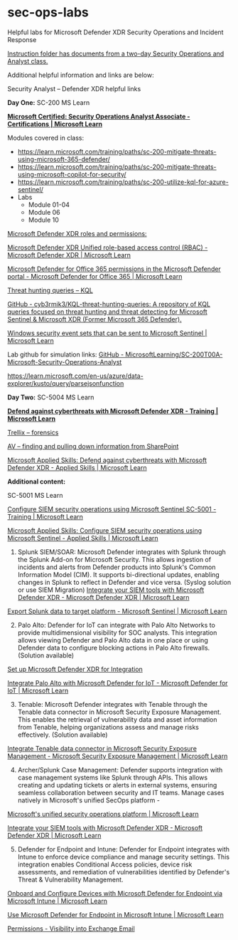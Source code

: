 # sec-ops-labs
Helpful labs for Microsoft Defender XDR Security Operations and Incident Response

[Instruction folder has documents from a two-day Security Operations and Analyst class.
](https://github.com/dwnatwick/sec-ops-labs/tree/main/lab-instructions)


Additional helpful information and links are below:

Security Analyst – Defender XDR helpful links

**Day One:**
SC-200 MS Learn

**[Microsoft Certified: Security Operations Analyst Associate - Certifications | Microsoft Learn](https://learn.microsoft.com/en-us/credentials/certifications/security-operations-analyst/?practice-assessment-type=certification)**

Modules covered in class:
-	https://learn.microsoft.com/training/paths/sc-200-mitigate-threats-using-microsoft-365-defender/
-	https://learn.microsoft.com/training/paths/sc-200-mitigate-threats-using-microsoft-copilot-for-security/
-	https://learn.microsoft.com/training/paths/sc-200-utilize-kql-for-azure-sentinel/
-	Labs
    - Module 01-04
    - Module 06
    - Module 10

[Microsoft Defender XDR roles and permissions:
](https://github.com/dwnatwick/sec-ops-labs/blob/main/lab-instructions/email-permissions-lab-detail.md)

[Microsoft Defender XDR Unified role-based access control (RBAC) - Microsoft Defender XDR | Microsoft Learn
](https://learn.microsoft.com/en-us/defender-xdr/manage-rbac)

[Microsoft Defender for Office 365 permissions in the Microsoft Defender portal - Microsoft Defender for Office 365 | Microsoft Learn](https://learn.microsoft.com/en-us/defender-office-365/mdo-portal-permissions)

[Threat hunting queries – KQL
](https://github.com/dwnatwick/sec-ops-labs/blob/main/lab-instructions/kql-lab-detail.md)

[GitHub - cyb3rmik3/KQL-threat-hunting-queries: A repository of KQL queries focused on threat hunting and threat detecting for Microsoft Sentinel & Microsoft XDR (Former Microsoft 365 Defender).
](https://github.com/cyb3rmik3/KQL-threat-hunting-queries)

[Windows security event sets that can be sent to Microsoft Sentinel | Microsoft Learn
](https://learn.microsoft.com/en-us/azure/sentinel/windows-security-event-id-reference)

Lab github for simulation links:
[GitHub - MicrosoftLearning/SC-200T00A-Microsoft-Security-Operations-Analyst 
](https://github.com/MicrosoftLearning/SC-200T00A-Microsoft-Security-Operations-Analyst)

https://learn.microsoft.com/en-us/azure/data-explorer/kusto/query/parsejsonfunction

**Day Two:**
SC-5004 MS Learn

**[Defend against cyberthreats with Microsoft Defender XDR - Training | Microsoft Learn
](https://learn.microsoft.com/en-us/training/paths/sc-5004-defend-against-cyberthreats-defender/)**

[Trellix – forensics
](https://github.com/dwnatwick/sec-ops-labs/blob/main/lab-instructions/trellix-lab-detail.md)

[AV – finding and pulling down information from SharePoint
](https://github.com/dwnatwick/sec-ops-labs/blob/main/lab-instructions/av-inspection-sharepoint-lab-detail.md)

[Microsoft Applied Skills: Defend against cyberthreats with Microsoft Defender XDR - Applied Skills | Microsoft Learn
](https://learn.microsoft.com/en-us/credentials/applied-skills/defend-against-cyberthreats-with-microsoft-defender-xdr/)

**Additional content:**

SC-5001 MS Learn

[Configure SIEM security operations using Microsoft Sentinel SC-5001 - Training | Microsoft Learn
](https://learn.microsoft.com/en-us/training/paths/configure-security-information-event-management-operations-using-microsoft-sentinel/)

[Microsoft Applied Skills: Configure SIEM security operations using Microsoft Sentinel - Applied Skills | Microsoft Learn
](https://learn.microsoft.com/en-us/credentials/applied-skills/configure-siem-security-operations-using-microsoft-sentinel/)

1.	Splunk SIEM/SOAR: Microsoft Defender integrates with Splunk through the Splunk Add-on for Microsoft Security. This allows ingestion of incidents and alerts from Defender products into Splunk's Common Information Model (CIM). It supports bi-directional updates, enabling changes in Splunk to reflect in Defender and vice versa. (Syslog solution or use SIEM Migration) 
[Integrate your SIEM tools with Microsoft Defender XDR - Microsoft Defender XDR | Microsoft Learn](https://learn.microsoft.com/en-us/defender-xdr/configure-siem-defender)

[Export Splunk data to target platform - Microsoft Sentinel | Microsoft Learn
](https://learn.microsoft.com/en-us/azure/sentinel/migration-splunk-historical-data)

2.	Palo Alto: Defender for IoT can integrate with Palo Alto Networks to provide multidimensional visibility for SOC analysts. This integration allows viewing Defender and Palo Alto data in one place or using Defender data to configure blocking actions in Palo Alto firewalls. (Solution available)

[Set up Microsoft Defender XDR for Integration
](https://docs.paloaltonetworks.com/iot/integration/endpoint-protection/integrate-iot-security-with-microsoft-defender-xdr/set-up-microsoft-defender-xdr-for-integration)

[Integrate Palo Alto with Microsoft Defender for IoT - Microsoft Defender for IoT | Microsoft Learn
](https://learn.microsoft.com/en-us/azure/defender-for-iot/organizations/tutorial-palo-alto)

3. Tenable: Microsoft Defender integrates with Tenable through the Tenable data connector in Microsoft Security Exposure Management. This enables the retrieval of vulnerability data and asset information from Tenable, helping organizations assess and manage risks effectively. (Solution available)
   
[Integrate Tenable data connector in Microsoft Security Exposure Management - Microsoft Security Exposure Management | Microsoft Learn
](https://learn.microsoft.com/en-us/security-exposure-management/tenable-data-connector)

4.	Archer/Splunk Case Management: Defender supports integration with case management systems like Splunk through APIs. This allows creating and updating tickets or alerts in external systems, ensuring seamless collaboration between security and IT teams.
Manage cases natively in Microsoft's unified SecOps platform -

[Microsoft's unified security operations platform | Microsoft Learn](https://learn.microsoft.com/en-us/unified-secops-platform/cases-overview)

[Integrate your SIEM tools with Microsoft Defender XDR - Microsoft Defender XDR | Microsoft Learn
](https://learn.microsoft.com/en-us/defender-xdr/configure-siem-defender)

5.	Defender for Endpoint and Intune: Defender for Endpoint integrates with Intune to enforce device compliance and manage security settings. This integration enables Conditional Access policies, device risk assessments, and remediation of vulnerabilities identified by Defender's Threat & Vulnerability Management.
   
[Onboard and Configure Devices with Microsoft Defender for Endpoint via Microsoft Intune | Microsoft Learn
](https://learn.microsoft.com/en-us/intune/intune-service/protect/advanced-threat-protection-configure)

[Use Microsoft Defender for Endpoint in Microsoft Intune | Microsoft Learn
](https://learn.microsoft.com/en-us/intune/intune-service/protect/advanced-threat-protection)


[Permissions - Visibility into Exchange Email
](https://github.com/dwnatwick/sec-ops-labs/blob/main/lab-instructions/roles-permissions-lab-detail.md)

